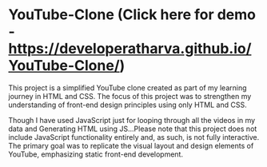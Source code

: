 # YouTube-Clone (Click here for demo - https://developeratharva.github.io/YouTube-Clone/)

This project is a simplified YouTube clone created as part of my learning journey in HTML and CSS. The focus of this project was to strengthen my understanding of front-end design principles using only HTML and CSS.

Though I have used JavaScript just for looping through all the videos in my data and Generating HTML using JS...Please note that this project does not include JavaScript functionality entirely and, as such, is not fully interactive. The primary goal was to replicate the visual layout and design elements of YouTube, emphasizing static front-end development.
